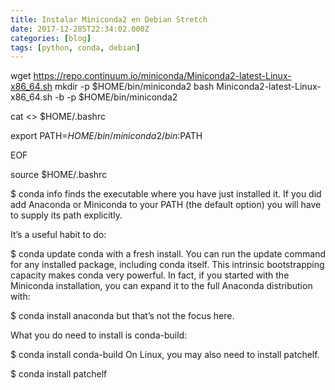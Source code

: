 ```yaml
---
title: Instalar Miniconda2 en Debian Stretch
date: 2017-12-285T22:34:02.000Z
categories: [blog]
tags: [python, conda, debian]
---
```


wget https://repo.continuum.io/miniconda/Miniconda2-latest-Linux-x86_64.sh
mkdir -p $HOME/bin/miniconda2
bash Miniconda2-latest-Linux-x86_64.sh -b -p $HOME/bin/miniconda2

cat <<EOF >> $HOME/.bashrc

export PATH=$HOME/bin/miniconda2/bin:$PATH

EOF

source $HOME/.bashrc

$ conda info
finds the executable where you have just installed it. If you did add Anaconda or Miniconda to your PATH (the default option) you will have to supply its path explicitly.

It’s a useful habit to do:

$ conda update conda
with a fresh install. You can run the update command for any installed package, including conda itself. This intrinsic bootstrapping capacity makes conda very powerful. In fact, if you started with the Miniconda installation, you can expand it to the full Anaconda distribution with:

$ conda install anaconda
but that’s not the focus here.

What you do need to install is conda-build:

$ conda install conda-build
On Linux, you may also need to install patchelf.

$ conda install patchelf
